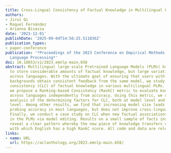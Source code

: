 ```yaml
---
title: Cross-Lingual Consistency of Factual Knowledge in Multilingual Language Models
authors:
- Jirui Qi
- Raquel Fernández
- Arianna Bisazza
date: '2023-12-01'
publishDate: '2025-09-04T14:56:25.511836Z'
publication_types:
- paper-conference
publication: '*Proceedings of the 2023 Conference on Empirical Methods in Natural
  Language Processing*'
doi: 10.18653/v1/2023.emnlp-main.658
abstract: Multilingual large-scale Pretrained Language Models (PLMs) have been shown
  to store considerable amounts of factual knowledge, but large variations are observed
  across languages. With the ultimate goal of ensuring that users with different language
  backgrounds obtain consistent feedback from the same model, we study the cross-lingual
  consistency (CLC) of factual knowledge in various multilingual PLMs. To this end,
  we propose a Ranking-based Consistency (RankC) metric to evaluate knowledge consistency
  across languages independently from accuracy. Using this metric, we conduct an in-depth
  analysis of the determining factors for CLC, both at model level and at language-pair
  level. Among other results, we find that increasing model size leads to higher factual
  probing accuracy in most languages, but does not improve cross-lingual consistency.
  Finally, we conduct a case study on CLC when new factual associations are inserted
  in the PLMs via model editing. Results on a small sample of facts inserted in English
  reveal a clear pattern whereby the new piece of knowledge transfers only to languages
  with which English has a high RankC score. All code and data are released at https://github.com/Betswish/Cross-Lingual-Consistency.
links:
- name: URL
  url: https://aclanthology.org/2023.emnlp-main.658/
---
```

